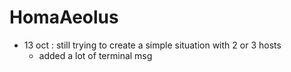 # HomaAeolus

- 13 oct : still trying to create a simple situation with 2 or 3 hosts 
	- added a lot of terminal msg 

